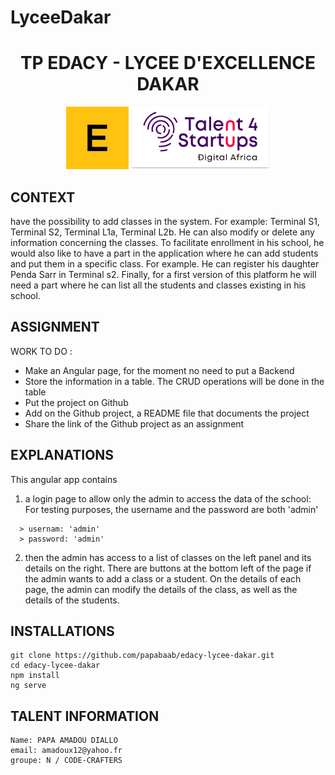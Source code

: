 # LyceeDakar
<h1 align = "center">TP EDACY - LYCEE D'EXCELLENCE DAKAR</h1>
<div align = "center">
  <img height = "100" src = "src/assets/readme/edacy.png" alt = "EDACY">
  <img height = "100" src = "src/assets/readme/talent4startups.png" alt = "TALENT4STARTUPS">
</div>

## CONTEXT
have the possibility to add classes in the system. For example: Terminal S1, Terminal S2, Terminal L1a, Terminal L2b. He can also modify or delete any information concerning the classes.
To facilitate enrollment in his school, he would also like to have a part in the application where he can add students and put them in a specific class. For example. He can register his daughter Penda Sarr in Terminal s2.
Finally, for a first version of this platform he will need a part where he can list all the students and classes existing in his school.

## ASSIGNMENT
WORK TO DO :
- Make an Angular page, for the moment no need to put a Backend
- Store the information in a table. The CRUD operations will be done in the table
- Put the project on Github
- Add on the Github project, a README file that documents the project
- Share the link of the Github project as an assignment

## EXPLANATIONS
  This angular app contains
  1. a login page to allow only the admin to access the data of the school: For testing purposes, the username and the password are both 'admin'
```
  > usernam: 'admin'
  > password: 'admin'
```
  2. then the admin has access to a list of classes on the left panel and its details on the right. There are buttons at the bottom left of the page if the admin wants to add a class or a student. On the details of each page, the admin can modify the details of the class, as well as the details of the students.

## INSTALLATIONS
```
git clone https://github.com/papabaab/edacy-lycee-dakar.git
cd edacy-lycee-dakar
npm install
ng serve
```


  ## TALENT INFORMATION
  ````
  Name: PAPA AMADOU DIALLO
  email: amadoux12@yahoo.fr
  groupe: N / CODE-CRAFTERS
````

  
